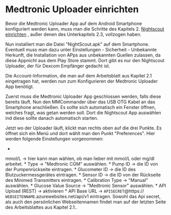 # Medtronic Uploader einrichten

Bevor die Medtronic Uploader App auf dem Android Smartphone konfiguriert werden kann, muss man die Schritte des Kapitels 2. [Nightscout einrichten](../../nightscout/nightscout_einrichten.html) , außer denen des Unterkapitels 2.3, vollzogen haben.

Nun installiert man die Datei "NightScout.apk" auf dem Smartphone. Eventuell muss man dazu unter Einstellungen - Sicherheit - Unbekannte Herkunft, die Installation von APps aus unbekannten Quellen zulassen, da diese Appnicht aus dem Play Store stammt. Dort gibt es nur den Nightscout Uploader, der für Dexcom Empfänger gedacht ist.

Die Account-Information, die man auf dem Arbeitsblatt aus Kapitel 2.1 eingetragen hat, werden nun zum Konfigurieren der Medtronic Uploader App benötigt.

Zuerst muss die Medtronic Uploader App geschlossen werden, falls diese bereits läuft. Nun den MMCommander über das USB OTG Kabel an das Smartphone anschließen. Es sollte sich automatisch ein Fenster öffnen, welches fragt, was getan werden soll. Dort die Nightscout App auswählen ind diese sollte danach automatisch starten.

Jetzt wo der Uploader läuft, klickt man rechts oben auf die drei Punkte. Es öffnet sich ein Menü und dort wählt man den Punkt "Preferences". Hier werden folgende Einstellungen vorgenommen:

* 
mmol/L -> hier kann man wählen, ob man lieber mit mmol/L oder mg/dl arbeitet.
* 
Type -> "Medtronic CGM" auswählen.
* 
Pump ID -> die ID von der Pumpenrückseite eintragen.
* 
Glucometer ID -> die ID des Blutzuckermessgerätes eintragen.
* 
Sensor ID -> die ID von der Rückseite des Minimed Transmitters eintragen.
* 
Calibration Type -> "Manual" auswählen.
* 
Glucose Value Source -> "Medtronic Sensor" auswählen.
* 
API Upload (REST) -> aktivieren
* 
API Base URL -> ```APISECRET```@https:// ```WEBSEITENNAME```.azurewebsites.net/api/v1 eintragen. Sowohl das Api secret, als auch den persönlichen Webseitennamen findet man auf der letzten Seite des Arbeitsblattes aus Kapitel 2.1..




